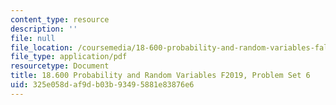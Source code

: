 ```yaml
---
content_type: resource
description: ''
file: null
file_location: /coursemedia/18-600-probability-and-random-variables-fall-2019/325e058daf9db03b93495881e83876e6_MIT18_600F19_Pset6.pdf
file_type: application/pdf
resourcetype: Document
title: 18.600 Probability and Random Variables F2019, Problem Set 6
uid: 325e058d-af9d-b03b-9349-5881e83876e6
---
```

